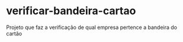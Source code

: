 # verificar-bandeira-cartao
Projeto que faz a verificação de qual empresa pertence a bandeira do cartão
